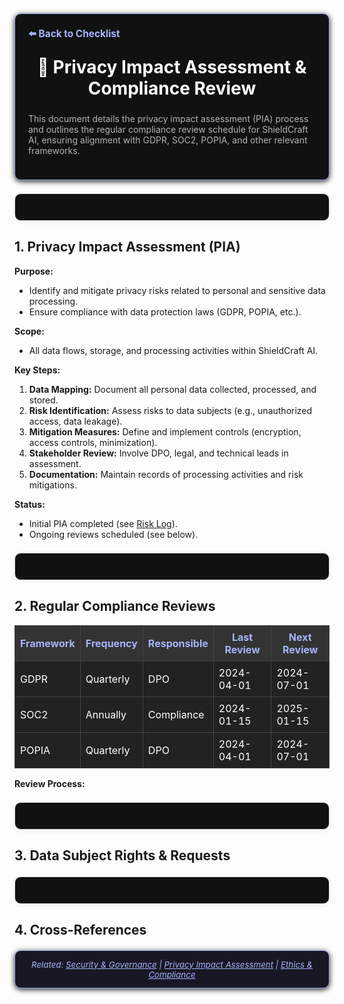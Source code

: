 <section style="border:1px solid #a5b4fc; border-radius:10px; margin:1.5em 0; box-shadow:0 2px 8px #222; padding:1.5em; background:#111; color:#fff;">
<div style="margin-bottom:1.5em;">
  <a href="./checklist.md" style="color:#a5b4fc; font-weight:bold; text-decoration:none; font-size:1.1em;">⬅️ Back to Checklist</a>
</div>
<h1 align="center" style="margin-top:0; font-size:2em;">🔏 Privacy Impact Assessment & Compliance Review</h1>
<div style="margin-bottom:1.2em; color:#b3b3b3; font-size:1em;">
  This document details the privacy impact assessment (PIA) process and outlines the regular compliance review schedule for ShieldCraft AI, ensuring alignment with GDPR, SOC2, POPIA, and other relevant frameworks.
</div>
</section>

<section style="border:1px solid #e0e0e0; border-radius:10px; margin:1.5em 0; box-shadow:0 2px 8px #f0f0f0; padding:1.5em; background:#111; color:#fff;">
</section>

## 1. Privacy Impact Assessment (PIA)

**Purpose:**

*   Identify and mitigate privacy risks related to personal and sensitive data processing.
*   Ensure compliance with data protection laws (GDPR, POPIA, etc.).

**Scope:**

*   All data flows, storage, and processing activities within ShieldCraft AI.

**Key Steps:**

1.  **Data Mapping:** Document all personal data collected, processed, and stored.
2.  **Risk Identification:** Assess risks to data subjects (e.g., unauthorized access, data leakage).
3.  **Mitigation Measures:** Define and implement controls (encryption, access controls, minimization).
4.  **Stakeholder Review:** Involve DPO, legal, and technical leads in assessment.
5.  **Documentation:** Maintain records of processing activities and risk mitigations.

**Status:**

*   Initial PIA completed (see [Risk Log](./risk_log.md)).
*   Ongoing reviews scheduled (see below).

<section style="border:1px solid #e0e0e0; border-radius:10px; margin:1.5em 0; box-shadow:0 2px 8px #f0f0f0; padding:1.5em; background:#111; color:#fff;">
</section>

## 2. Regular Compliance Reviews

<table style="width:100%; color:#fff; background:#222; border-collapse:collapse;">
  <thead style="background:#333; color:#a5b4fc;">
    <tr>
      <th style="padding:8px; border:1px solid #444;">Framework</th>
      <th style="padding:8px; border:1px solid #444;">Frequency</th>
      <th style="padding:8px; border:1px solid #444;">Responsible</th>
      <th style="padding:8px; border:1px solid #444;">Last Review</th>
      <th style="padding:8px; border:1px solid #444;">Next Review</th>
    </tr>
  </thead>
  <tbody>
    <tr>
      <td style="padding:8px; border:1px solid #444;">GDPR</td>
      <td style="padding:8px; border:1px solid #444;">Quarterly</td>
      <td style="padding:8px; border:1px solid #444;">DPO</td>
      <td style="padding:8px; border:1px solid #444;">2024-04-01</td>
      <td style="padding:8px; border:1px solid #444;">2024-07-01</td>
    </tr>
    <tr>
      <td style="padding:8px; border:1px solid #444;">SOC2</td>
      <td style="padding:8px; border:1px solid #444;">Annually</td>
      <td style="padding:8px; border:1px solid #444;">Compliance</td>
      <td style="padding:8px; border:1px solid #444;">2024-01-15</td>
      <td style="padding:8px; border:1px solid #444;">2025-01-15</td>
    </tr>
    <tr>
      <td style="padding:8px; border:1px solid #444;">POPIA</td>
      <td style="padding:8px; border:1px solid #444;">Quarterly</td>
      <td style="padding:8px; border:1px solid #444;">DPO</td>
      <td style="padding:8px; border:1px solid #444;">2024-04-01</td>
      <td style="padding:8px; border:1px solid #444;">2024-07-01</td>
    </tr>
  </tbody>
</table>

<div style="margin-top:1em;">
<strong>Review Process:</strong>
<ul>
</ul>
</div>

<section style="border:1px solid #e0e0e0; border-radius:10px; margin:1.5em 0; box-shadow:0 2px 8px #f0f0f0; padding:1.5em; background:#111; color:#fff;">
</section>

## 3. Data Subject Rights & Requests

<ul>
</ul>

<section style="border:1px solid #e0e0e0; border-radius:10px; margin:1.5em 0; box-shadow:0 2px 8px #f0f0f0; padding:1.5em; background:#111; color:#fff;">
</section>

## 4. Cross-References

<ul>
</ul>

<section style="border:1px solid #a5b4fc; border-radius:10px; margin:1.5em 0; box-shadow:0 2px 8px #222; padding:1em; background:#181825; color:#a5b4fc; font-size:0.95em; text-align:center;">
  <em>Related: <a href="./security_governance.md" style="color:#a5b4fc;">Security & Governance</a> | <a href="./privacy_impact_assessment.md" style="color:#a5b4fc;">Privacy Impact Assessment</a> | <a href="./ethics_compliance.md" style="color:#a5b4fc;">Ethics & Compliance</a></em>
</section>